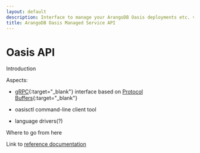 ```yaml
---
layout: default
description: Interface to manage your ArangoDB Oasis deployments etc. via gRPC
title: ArangoDB Oasis Managed Service API
---
```

# Oasis API

Introduction

Aspects:

- [gRPC](https://grpc.io/){:target="_blank"} interface based on
  [Protocol Buffers](https://developers.google.com/protocol-buffers/){:target="_blank"}

- oasisctl command-line client tool

- language drivers(?)

Where to go from here

Link to [reference documentation](#hosted-on-github-pages-for-example)
